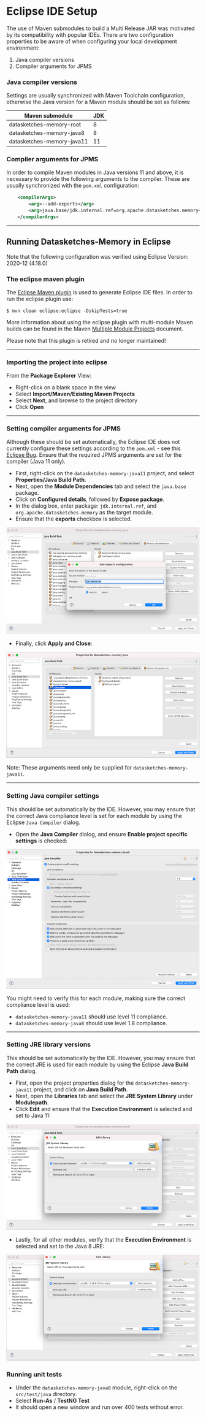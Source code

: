 <!--
    Licensed to the Apache Software Foundation (ASF) under one
    or more contributor license agreements.  See the NOTICE file
    distributed with this work for additional information
    regarding copyright ownership.  The ASF licenses this file
    to you under the Apache License, Version 2.0 (the
    "License"); you may not use this file except in compliance
    with the License.  You may obtain a copy of the License at

      http://www.apache.org/licenses/LICENSE-2.0

    Unless required by applicable law or agreed to in writing,
    software distributed under the License is distributed on an
    "AS IS" BASIS, WITHOUT WARRANTIES OR CONDITIONS OF ANY
    KIND, either express or implied.  See the License for the
    specific language governing permissions and limitations
    under the License.
-->


# Eclipse IDE Setup

The use of Maven submodules to build a Multi Release JAR was motivated by its compatibility with 
popular IDEs. There are two configuration properties to be aware of when configuring your local 
development environment:

1) Java compiler versions
2) Compiler arguments for JPMS

### Java compiler versions

Settings are usually synchronized with Maven Toolchain configuration, otherwise the Java version 
for a Maven module should be set as follows:

| Maven submodule            | JDK |
| -------------------------- | --- |
| datasketches-memory-root   | 8   |
| datasketches-memory-java8  | 8   |
| datasketches-memory-java11 | 11  |

### Compiler arguments for JPMS

In order to compile Maven modules in Java versions 11 and above, it is necessary to provide the 
following arguments to the compiler.  These are usually synchronized with the `pom.xml` 
configuration:

```xml
    <compilerArgs>
        <arg>--add-exports</arg>
        <arg>java.base/jdk.internal.ref=org.apache.datasketches.memory</arg>
    </compilerArgs>
```

---

## Running Datasketches-Memory in Eclipse

Note that the following configuration was verified using Eclipse Version: 2020-12 (4.18.0)

### The eclipse maven plugin

The [Eclipse Maven plugin](https://maven.apache.org/plugins/maven-eclipse-plugin/) is used to 
generate Eclipse IDE files.  In order to run the eclipse plugin use:

    $ mvn clean eclipse:eclipse -DskipTests=true

More information about using the eclipse plugin with multi-module Maven builds can be found
in the Maven 
[Multiple Module Projects](https://maven.apache.org/plugins/maven-eclipse-plugin/reactor.html)
document.

Please note that this plugin is retired and no longer maintained!

---

### Importing the project into eclipse

From the **Package Explorer** View:

- Right-click on a blank space in the view
- Select **Import/Maven/Existing Maven Projects**
- Select **Next**, and browse to the project directory
- Click **Open**

---

### Setting compiler arguments for JPMS

Although these should be set automatically, the Eclipse IDE does not currently configure these 
settings according to the `pom.xml` - see this 
[Eclipse Bug](https://github.com/eclipse-m2e/m2e-core/issues/129).
Ensure that the required JPMS arguments are set for the compiler (Java 11 only).

- First, right-click on the `datasketches-memory-java11` project, and select 
**Properties/Java Build Path**. 
- Next, open the **Module Dependencies** tab and select the `java.base` package.
- Click on **Configured details**, followed by **Expose package**.
- In the dialog box, enter package: ```jdk.internal.ref```, and 
`org.apache.datasketches.memory` as the target module.
- Ensure that the **exports** checkbox is selected.

![Eclipse java compiler arguments](img/eclipse-java-compiler-arguments-1.png "Eclipse project compiler arguments")

- Finally, click **Apply and Close**:

![Eclipse java compiler arguments](img/eclipse-java-compiler-arguments-2.png "Eclipse project compiler arguments")

Note: These arguments need only be supplied for `datasketches-memory-java11`.

---

### Setting Java compiler settings

This should be set automatically by the IDE.  However, you may ensure that the correct Java 
compliance level is set for each module by using the Eclipse `Java Compiler` dialog.

- Open the **Java Compiler** dialog, and ensure **Enable project specific settings** is checked:

![Eclipse compiler level](img/eclipse-compiler-level.png "Eclipse Java Compiler Settings")

You might need to verify this for each module, making sure the correct compliance level is used:

- `datasketches-memory-java11` should use level 11 compliance.
- `datasketches-memory-java8` should use level 1.8 compliance.

---

### Setting JRE library versions

This should be set automatically by the IDE.  However, you may ensure that the correct JRE is 
used for each module by using the Eclipse **Java Build Path** dialog.

- First, open the project properties dialog for the `datasketches-memory-java11` project, and 
click on **Java Build Path**. 
- Next, open the **Libraries** tab and select the **JRE System Library** under **Modulepath**.
- Click **Edit** and ensure that the **Execution Environment** is selected and set to Java 11:

![Eclipse build path](img/eclipse-build-path-1.png "Java 11 Eclipse project build path")

- Lastly, for all other modules, verify that the **Execution Environment** is selected and set 
to the Java 8 JRE:

![Eclipse build path](img/eclipse-build-path-2.png "Java 8 Eclipse project build path")

### Running unit tests

- Under the `datasketches-memory-java8` module, right-click on the `src/test/java` 
directory.
- Select **Run-As** / **TestNG Test**
- It should open a new window and run over 400 tests without error.
